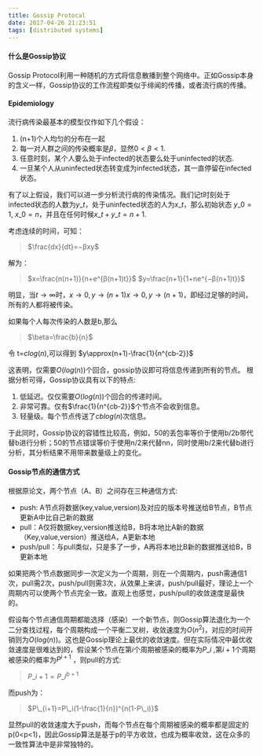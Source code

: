 ```yaml
---
title: Gossip Protocal
date: 2017-04-26 21:23:51
tags: [distributed systems]
---
```

#### 什么是Gossip协议
Gossip Protocol利用一种随机的方式将信息散播到整个网络中。正如Gossip本身的含义一样，Gossip协议的工作流程即类似于绯闻的传播，或者流行病的传播。

#### Epidemiology
流行病传染最基本的模型仅作如下几个假设：

1. (n+1)个人均匀的分布在一起
2. 每一对人群之间的传染概率是$\beta$，显然$0<\beta<1$.
3. 任意时刻，某个人要么处于infected的状态要么处于uninfected的状态.
4. 一旦某个人从uninfected状态转变成为infected状态，其一直停留在infected状态。

有了以上假设，我们可以进一步分析流行病的传染情况。我们记t时刻处于infected状态的人数为$y\_t$，处于uninfected状态的人为$x\_t$，那么初始状态 $y\_0=1$, $x\_0=n$，并且在任何时候$x\_t+y\_t=n+1$.

考虑连续的时间，可知：

>$\frac{dx}{dt}=−βxy$

解为：

>$x=\frac{n(n+1)}{n+e^{β(n+1)t}}$
$y=\frac{n+1}{1+ne^{−β(n+1)t}}$

明显，当$t→∞$时，$x→0,y→(n+1)x→0,y→(n+1)$，即经过足够的时间，所有的人都将被传染。

如果每个人每次传染的人数是b,那么
>$\beta=\frac{b}{n}$

令 t=$clog(n)$,可以得到 $y\approx(n+1)-\frac{1}{n^{cb-2}}$

这表明，仅需要$O(log(n))$个回合，gossip协议即可将信息传递到所有的节点。 根据分析可得，Gossip协议具有以下的特点:

1. 低延迟。仅仅需要$O(log(n))$个回合的传递时间。
2. 非常可靠。仅有$\frac{1}{n^{cb-2}}$个节点不会收到信息。
3. 轻量级。每个节点传送了$cblog(n)$次信息。

于此同时，Gossip协议的容错性比较高，例如，50的丢包率等价于使用b/2b带代替b进行分析；50的节点错误等价于使用n/2来代替nn，同时使用b/2来代替b进行分析，其分析结果不用带来数量级上的变化。

#### Gossip节点的通信方式
根据原论文，两个节点（A、B）之间存在三种通信方式:

* push: A节点将数据(key,value,version)及对应的版本号推送给B节点，B节点更新A中比自己新的数据
* pull：A仅将数据key,version推送给B，B将本地比A新的数据（Key,value,version）推送给A，A更新本地
* push/pull：与pull类似，只是多了一步，A再将本地比B新的数据推送给B，B更新本地

如果把两个节点数据同步一次定义为一个周期，则在一个周期内，push需通信1次，pull需2次，push/pull则需3次，从效果上来讲，push/pull最好，理论上一个周期内可以使两个节点完全一致。直观上也感觉，push/pull的收敛速度是最快的。

假设每个节点通信周期都能选择（感染）一个新节点，则Gossip算法退化为一个二分查找过程，每个周期构成一个平衡二叉树，收敛速度为$O(n^2)$，对应的时间开销则为$O(log(n))$。这也是Gossip理论上最优的收敛速度。但在实际情况中最优收敛速度是很难达到的，假设某个节点在第$i$个周期被感染的概率为$P\_i$ ,第$i+1$个周期被感染的概率为$P^{i+1}$ ，则pull的方式:
>$P\_{i+1}=P\_i^{b+1}$

而push为：
>$P\_{i+1}=P\_i(1-\frac{1}{n})^{n(1-P\_i)}$

显然pull的收敛速度大于push，而每个节点在每个周期被感染的概率都是固定的p(0<p<1)，因此Gossip算法是基于p的平方收敛，也成为概率收敛，这在众多的一致性算法中是非常独特的。
<!-- more -->
